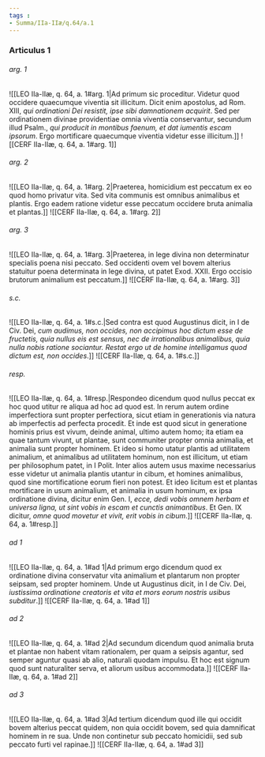 ```yaml
---
tags : 
- Summa/IIa-IIæ/q.64/a.1
---
```


### Articulus 1

###### arg. 1
![[LEO IIa-IIæ, q. 64, a. 1#arg. 1|Ad primum sic proceditur. Videtur quod occidere quaecumque viventia sit illicitum. Dicit enim apostolus, ad Rom. XIII, *qui ordinationi Dei resistit, ipse sibi damnationem acquirit*. Sed per ordinationem divinae providentiae omnia viventia conservantur, secundum illud Psalm., *qui producit in montibus faenum, et dat iumentis escam ipsorum*. Ergo mortificare quaecumque viventia videtur esse illicitum.]]
![[CERF IIa-IIæ, q. 64, a. 1#arg. 1]]

###### arg. 2
![[LEO IIa-IIæ, q. 64, a. 1#arg. 2|Praeterea, homicidium est peccatum ex eo quod homo privatur vita. Sed vita communis est omnibus animalibus et plantis. Ergo eadem ratione videtur esse peccatum occidere bruta animalia et plantas.]]
![[CERF IIa-IIæ, q. 64, a. 1#arg. 2]]

###### arg. 3
![[LEO IIa-IIæ, q. 64, a. 1#arg. 3|Praeterea, in lege divina non determinatur specialis poena nisi peccato. Sed occidenti ovem vel bovem alterius statuitur poena determinata in lege divina, ut patet Exod. XXII. Ergo occisio brutorum animalium est peccatum.]]
![[CERF IIa-IIæ, q. 64, a. 1#arg. 3]]

###### s.c.
![[LEO IIa-IIæ, q. 64, a. 1#s.c.|Sed contra est quod Augustinus dicit, in I de Civ. Dei, *cum audimus, non occides, non accipimus hoc dictum esse de fructetis, quia nullus eis est sensus, nec de irrationalibus animalibus, quia nulla nobis ratione sociantur. Restat ergo ut de homine intelligamus quod dictum est, non occides*.]]
![[CERF IIa-IIæ, q. 64, a. 1#s.c.]]

###### resp.
![[LEO IIa-IIæ, q. 64, a. 1#resp.|Respondeo dicendum quod nullus peccat ex hoc quod utitur re aliqua ad hoc ad quod est. In rerum autem ordine imperfectiora sunt propter perfectiora, sicut etiam in generationis via natura ab imperfectis ad perfecta procedit. Et inde est quod sicut in generatione hominis prius est vivum, deinde animal, ultimo autem homo; ita etiam ea quae tantum vivunt, ut plantae, sunt communiter propter omnia animalia, et animalia sunt propter hominem. Et ideo si homo utatur plantis ad utilitatem animalium, et animalibus ad utilitatem hominum, non est illicitum, ut etiam per philosophum patet, in I Polit. Inter alios autem usus maxime necessarius esse videtur ut animalia plantis utantur in cibum, et homines animalibus, quod sine mortificatione eorum fieri non potest. Et ideo licitum est et plantas mortificare in usum animalium, et animalia in usum hominum, ex ipsa ordinatione divina, dicitur enim Gen. I, *ecce, dedi vobis omnem herbam et universa ligna, ut sint vobis in escam et cunctis animantibus*. Et Gen. IX dicitur, *omne quod movetur et vivit, erit vobis in cibum*.]]
![[CERF IIa-IIæ, q. 64, a. 1#resp.]]

###### ad 1
![[LEO IIa-IIæ, q. 64, a. 1#ad 1|Ad primum ergo dicendum quod ex ordinatione divina conservatur vita animalium et plantarum non propter seipsam, sed propter hominem. Unde ut Augustinus dicit, in I de Civ. Dei, *iustissima ordinatione creatoris et vita et mors eorum nostris usibus subditur*.]]
![[CERF IIa-IIæ, q. 64, a. 1#ad 1]]

###### ad 2
![[LEO IIa-IIæ, q. 64, a. 1#ad 2|Ad secundum dicendum quod animalia bruta et plantae non habent vitam rationalem, per quam a seipsis agantur, sed semper aguntur quasi ab alio, naturali quodam impulsu. Et hoc est signum quod sunt naturaliter serva, et aliorum usibus accommodata.]]
![[CERF IIa-IIæ, q. 64, a. 1#ad 2]]

###### ad 3
![[LEO IIa-IIæ, q. 64, a. 1#ad 3|Ad tertium dicendum quod ille qui occidit bovem alterius peccat quidem, non quia occidit bovem, sed quia damnificat hominem in re sua. Unde non continetur sub peccato homicidii, sed sub peccato furti vel rapinae.]]
![[CERF IIa-IIæ, q. 64, a. 1#ad 3]]

